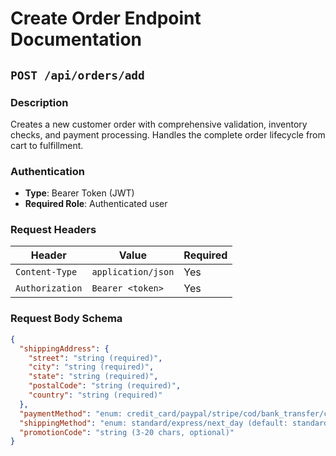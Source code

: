 # Create Order Endpoint Documentation

## `POST /api/orders/add`

### Description
Creates a new customer order with comprehensive validation, inventory checks, and payment processing. Handles the complete order lifecycle from cart to fulfillment.

### Authentication
- **Type**: Bearer Token (JWT)
- **Required Role**: Authenticated user

### Request Headers
| Header | Value | Required |
|--------|-------|----------|
| `Content-Type` | `application/json` | Yes |
| `Authorization` | `Bearer <token>` | Yes |

### Request Body Schema
```json
{
  "shippingAddress": {
    "street": "string (required)",
    "city": "string (required)",
    "state": "string (required)",
    "postalCode": "string (required)",
    "country": "string (required)"
  },
  "paymentMethod": "enum: credit_card/paypal/stripe/cod/bank_transfer/cash_on_delivery (required)",
  "shippingMethod": "enum: standard/express/next_day (default: standard)",
  "promotionCode": "string (3-20 chars, optional)"
}